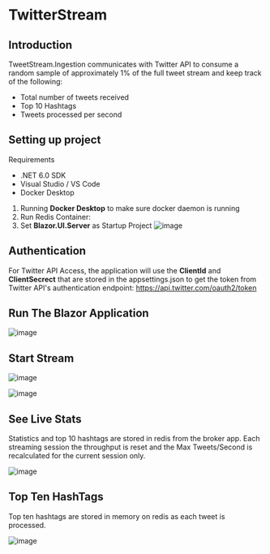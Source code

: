 # TwitterStream

## Introduction

TweetStream.Ingestion communicates with Twitter API to consume a random sample of approximately 1% of the full tweet stream and keep track of the following:

- Total number of tweets received
- Top 10 Hashtags
- Tweets processed per second

## Setting up project

Requirements
- .NET 6.0 SDK
- Visual Studio / VS Code 
- Docker Desktop

1. Running **Docker Desktop** to make sure docker daemon is running
2. Run Redis Container:
3.  Set **Blazor.UI.Server** as Startup Project
![image](https://user-images.githubusercontent.com/50490528/193567235-544d4412-a7d1-4da6-b809-0352d7e4d90f.png)

## Authentication
For Twitter API Access, the application will use the **ClientId** and **ClientSecrect** that are stored in the appsettings.json to get the token from Twitter API's authentication endpoint:
https://api.twitter.com/oauth2/token

## Run The Blazor Application
![image](https://user-images.githubusercontent.com/50490528/193565989-4f26df68-22b3-4dee-b33a-14b2e35c4000.png)

## Start Stream
![image](https://user-images.githubusercontent.com/50490528/193566139-641576e2-bfef-4971-9647-6bd5f750c97e.png)

![image](https://user-images.githubusercontent.com/50490528/193566198-8bb70213-ebab-48e6-8694-c89aaabfdff2.png)

## See Live Stats
Statistics and top 10 hashtags are stored in redis from the broker app.  Each streaming session the throughput is reset and the Max Tweets/Second is recalculated for the current session only.

![image](https://user-images.githubusercontent.com/50490528/193566442-2010838e-145e-434b-b6ac-28315b26f3b2.png)


## Top Ten HashTags

Top ten hashtags are stored in memory on redis as each tweet is processed.

![image](https://user-images.githubusercontent.com/50490528/193566660-1353ae2b-1269-4f32-a0e8-650422c39128.png)

